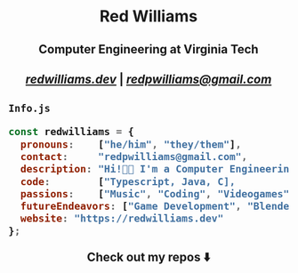 <p>
  <h1 align="center">Red Williams</h1>
  <h2 align="center">Computer Engineering at Virginia Tech</h2>
  <h2 align="center"><em><a target="_blank" href="https://redwilliams.dev">redwilliams.dev</a></em> | <em><a target="_blank" href="mailto:redpwilliams@gmail.com">redpwilliams@gmail.com</a></em><h2>
</p>

`Info.js`

```js
const redwilliams = {
  pronouns:    ["he/him", "they/them"],
  contact:     "redpwilliams@gmail.com",
  description: "Hi!👋🏾 I'm a Computer Engineering student and avid developer!",
  code:        ["Typescript, Java, C],
  passions:    ["Music", "Coding", "Videogames", "Anime"],
  futureEndeavors: ["Game Development", "Blender Modeling", "UX/UI Design"],
  website: "https://redwilliams.dev"
};
```

<p align="center">Check out my repos ⬇️</p>

<!--
**Red-CS/Red-CS** is a ✨ _special_ ✨ repository because its `README.md` (this file) appears on your GitHub profile.

Here are some ideas to get you started:

- 🔭 I’m currently working on ...
- 🌱 I’m currently learning ...
- 👯 I’m looking to collaborate on ...
- 🤔 I’m looking for help with ...
- 💬 Ask me about ...
- 📫 How to reach me: ...
- 😄 Pronouns: ...
- ⚡ Fun fact: ...
-->
